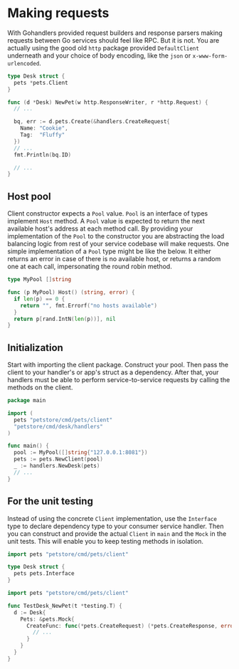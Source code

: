 # Making requests

With Gohandlers provided request builders and response parsers making requests between Go services should feel like RPC. But it is not. You are actually using the good old `http` package provided `DefaultClient` underneath and your choice of body encoding, like the `json` or `x-www-form-urlencoded`.

```go
type Desk struct {
  pets *pets.Client
}

func (d *Desk) NewPet(w http.ResponseWriter, r *http.Request) {
  // ...

  bq, err := d.pets.Create(&handlers.CreateRequest{
    Name: "Cookie",
    Tag:  "Fluffy"
  })
  // ...
  fmt.Println(bq.ID)

  // ...
}
```

## Host pool

Client constructor expects a `Pool` value. `Pool` is an interface of types implement `Host` method. A `Pool` value is expected to return the next available host's address at each method call. By providing your implementation of the `Pool` to the constructor you are abstracting the load balancing logic from rest of your service codebase will make requests. One simple implementation of a `Pool` type might be like the below. It either returns an error in case of there is no available host, or returns a random one at each call, impersonating the round robin method.

```go
type MyPool []string

func (p MyPool) Host() (string, error) {
  if len(p) == 0 {
    return "", fmt.Errorf("no hosts available")
  }
  return p[rand.IntN(len(p))], nil
}
```

## Initialization

Start with importing the client package. Construct your pool. Then pass the client to your handler's or app's struct as a dependency. After that, your handlers must be able to perform service-to-service requests by calling the methods on the client.

```go
package main

import (
  pets "petstore/cmd/pets/client"
  "petstore/cmd/desk/handlers"
)

func main() {
  pool := MyPool([]string{"127.0.0.1:8081"})
  pets := pets.NewClient(pool)
  _ := handlers.NewDesk(pets)
  // ...
}
```

## For the unit testing

Instead of using the concrete `Client` implementation, use the `Interface` type to declare dependency type to your consumer service handler. Then you can construct and provide the actual `Client` in `main` and the `Mock` in the unit tests. This will enable you to keep testing methods in isolation.

```go
import pets "petstore/cmd/pets/client"

type Desk struct {
  pets pets.Interface
}
```

```go
import pets "petstore/cmd/pets/client"

func TestDesk_NewPet(t *testing.T) {
  d := Desk{
    Pets: &pets.Mock{
      CreateFunc: func(*pets.CreateRequest) (*pets.CreateResponse, error) {
        // ...
      }
    }
  }
}
```
